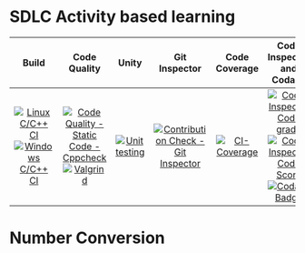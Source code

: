 # SDLC Activity based learning

|Build | Code Quality | Unity | Git Inspector | Code Coverage | Code Inspector and Codacy|
|:----:|:----:|:----:|:----:|:----:|:----:|
[![Linux C/C++ CI](https://github.com/rohantehalyani/302587-Mini-Project/actions/workflows/Linux_c.yml/badge.svg)](https://github.com/rohantehalyani/302587-Mini-Project/actions/workflows/Linux_c.yml)<br> [![Windows C/C++ CI](https://github.com/rohantehalyani/302587-Mini-Project/actions/workflows/Windows_c.yml/badge.svg)](https://github.com/rohantehalyani/302587-Mini-Project/actions/workflows/Windows_c.yml)|  [![Code Quality - Static Code - Cppcheck](https://github.com/rohantehalyani/302587-Mini-Project/actions/workflows/cppcheck.yml/badge.svg)](https://github.com/rohantehalyani/302587-Mini-Project/actions/workflows/cppcheck.yml) <br> [![Valgrind](https://github.com/rohantehalyani/302587-Mini-Project/actions/workflows/Valgrind.yml/badge.svg)](https://github.com/rohantehalyani/302587-Mini-Project/actions/workflows/Valgrind.yml)| [![Unit testing](https://github.com/rohantehalyani/302587-Mini-Project/actions/workflows/UnitTesting.yml/badge.svg)](https://github.com/rohantehalyani/302587-Mini-Project/actions/workflows/UnitTesting.yml)|[![Contribution Check - Git Inspector](https://github.com/rohantehalyani/302587-Mini-Project/actions/workflows/gitinspector.yml/badge.svg)](https://github.com/rohantehalyani/302587-Mini-Project/actions/workflows/gitinspector.yml)|[![CI-Coverage](https://github.com/rohantehalyani/302587-Mini-Project/actions/workflows/gcov.yml/badge.svg)](https://github.com/rohantehalyani/302587-Mini-Project/actions/workflows/gcov.yml)| [![Code Inspector Code grade](https://www.code-inspector.com/project/24696/status/svg)](https://frontend.code-inspector.com/project/24696/dashboard) <br> [![Code Inspector Code Score](https://www.code-inspector.com/project/24696/score/svg)](https://frontend.code-inspector.com/project/24696/dashboard) <br> [![Codacy Badge](https://app.codacy.com/project/badge/Grade/3631204c86a04be79ed6136da2c39dd4)](https://www.codacy.com/gh/abhaysahu10/302569/dashboard?utm_source=github.com&amp;utm_medium=referral&amp;utm_content=abhaysahu10/302569&amp;utm_campaign=Badge_Grade)|

# Number Conversion

